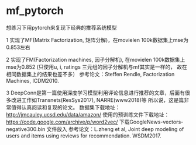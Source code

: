 # mf_pytorch
想练习下用pytorch来复现下经典的推荐系统模型

1 实现了MF(Matrix Factorization, 矩阵分解)，在movielen 100k数据集上mse为0.853左右

2 实现了FM(Factorization machines, 因子分解机), 在movielen 100k数据集上mse为0.852
(只使用u, i, ratings 三元组的因子分解机与mf其实是一样的， 故在相同数据集上的结果也差不多）
参考论文：Steffen Rendle, Factorization Machines, ICDM2010.

3 DeepConn是第一篇使用深度学习模型利用评论信息进行推荐的文章，后面有很多改进工作如Transnets(ResSys2017), NARRE(www2018)等
所以说，这是篇非常值得认真阅读和复现的论文。
数据集下载地址：http://jmcauley.ucsd.edu/data/amazon/
使用的预训练文件下载地址：https://code.google.com/archive/p/word2vec/  下载GoogleNews-vectors-negative300.bin 文件放入
参考论文：L.zheng et al, Joint deep modeling of users and items using reviews for recommendation. WSDM2017.

